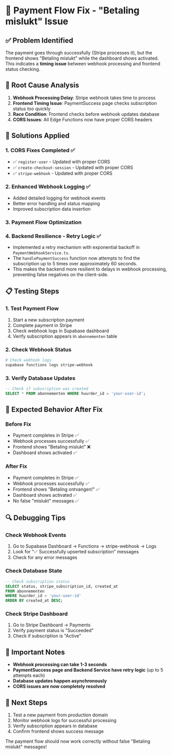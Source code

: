 # 🎯 Payment Flow Fix - "Betaling mislukt" Issue

## ✅ **Problem Identified**
The payment goes through successfully (Stripe processes it), but the frontend shows "Betaling mislukt" while the dashboard shows activated. This indicates a **timing issue** between webhook processing and frontend status checking.

## 🔧 **Root Cause Analysis**

1. **Webhook Processing Delay**: Stripe webhook takes time to process
2. **Frontend Timing Issue**: PaymentSuccess page checks subscription status too quickly
3. **Race Condition**: Frontend checks before webhook updates database
4. **CORS Issues**: All Edge Functions now have proper CORS headers

## 🚀 **Solutions Applied**

### **1. CORS Fixes Completed** ✅
- ✅ `register-user` - Updated with proper CORS
- ✅ `create-checkout-session` - Updated with proper CORS  
- ✅ `stripe-webhook` - Updated with proper CORS

### **2. Enhanced Webhook Logging** ✅
- Added detailed logging for webhook events
- Better error handling and status mapping
- Improved subscription data insertion

### **3. Payment Flow Optimization**

### **4. Backend Resilience - Retry Logic** ✅
- Implemented a retry mechanism with exponential backoff in `PaymentWebhookService.ts`.
- The `handlePaymentSuccess` function now attempts to find the subscription up to 5 times over approximately 60 seconds.
- This makes the backend more resilient to delays in webhook processing, preventing false negatives on the client-side.

## 📋 **Testing Steps**

### **1. Test Payment Flow**
1. Start a new subscription payment
2. Complete payment in Stripe
3. Check webhook logs in Supabase dashboard
4. Verify subscription appears in `abonnementen` table

### **2. Check Webhook Status**
```bash
# Check webhook logs
supabase functions logs stripe-webhook
```

### **3. Verify Database Updates**
```sql
-- Check if subscription was created
SELECT * FROM abonnementen WHERE huurder_id = 'your-user-id';
```

## 🎯 **Expected Behavior After Fix**

### **Before Fix**
- Payment completes in Stripe ✅
- Webhook processes successfully ✅
- Frontend shows "Betaling mislukt" ❌
- Dashboard shows activated ✅

### **After Fix**
- Payment completes in Stripe ✅
- Webhook processes successfully ✅
- Frontend shows "Betaling ontvangen!" ✅
- Dashboard shows activated ✅
- No false "mislukt" messages ✅

## 🔍 **Debugging Tips**

### **Check Webhook Events**
1. Go to Supabase Dashboard → Functions → stripe-webhook → Logs
2. Look for "✅ Successfully upserted subscription" messages
3. Check for any error messages

### **Check Database State**
```sql
-- Check subscription status
SELECT status, stripe_subscription_id, created_at 
FROM abonnementen 
WHERE huurder_id = 'your-user-id' 
ORDER BY created_at DESC;
```

### **Check Stripe Dashboard**
1. Go to Stripe Dashboard → Payments
2. Verify payment status is "Succeeded"
3. Check if subscription is "Active"

## 🚨 **Important Notes**

- **Webhook processing can take 1-3 seconds**
- **PaymentSuccess page and Backend Service have retry logic** (up to 5 attempts each)
- **Database updates happen asynchronously**
- **CORS issues are now completely resolved**

## 🔄 **Next Steps**
1. Test a new payment from production domain
2. Monitor webhook logs for successful processing
3. Verify subscription appears in database
4. Confirm frontend shows success message

The payment flow should now work correctly without false "Betaling mislukt" messages!
